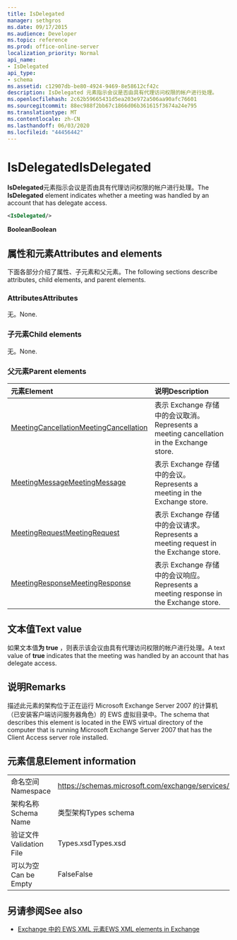 ```yaml
---
title: IsDelegated
manager: sethgros
ms.date: 09/17/2015
ms.audience: Developer
ms.topic: reference
ms.prod: office-online-server
localization_priority: Normal
api_name:
- IsDelegated
api_type:
- schema
ms.assetid: c12907db-be80-4924-9469-8e58612cf42c
description: IsDelegated 元素指示会议是否由具有代理访问权限的帐户进行处理。
ms.openlocfilehash: 2c62b59665431d5ea203e972a506aa90afc76601
ms.sourcegitcommit: 88ec988f2bb67c1866d06b361615f3674a24e795
ms.translationtype: MT
ms.contentlocale: zh-CN
ms.lasthandoff: 06/03/2020
ms.locfileid: "44456442"
---
```

# <a name="isdelegated"></a><span data-ttu-id="923bc-103">IsDelegated</span><span class="sxs-lookup"><span data-stu-id="923bc-103">IsDelegated</span></span>

<span data-ttu-id="923bc-104">**IsDelegated**元素指示会议是否由具有代理访问权限的帐户进行处理。</span><span class="sxs-lookup"><span data-stu-id="923bc-104">The **IsDelegated** element indicates whether a meeting was handled by an account that has delegate access.</span></span> 
  
```xml
<IsDelegated/>
```

 <span data-ttu-id="923bc-105">**Boolean**</span><span class="sxs-lookup"><span data-stu-id="923bc-105">**Boolean**</span></span>
## <a name="attributes-and-elements"></a><span data-ttu-id="923bc-106">属性和元素</span><span class="sxs-lookup"><span data-stu-id="923bc-106">Attributes and elements</span></span>

<span data-ttu-id="923bc-107">下面各部分介绍了属性、子元素和父元素。</span><span class="sxs-lookup"><span data-stu-id="923bc-107">The following sections describe attributes, child elements, and parent elements.</span></span>
  
### <a name="attributes"></a><span data-ttu-id="923bc-108">Attributes</span><span class="sxs-lookup"><span data-stu-id="923bc-108">Attributes</span></span>

<span data-ttu-id="923bc-109">无。</span><span class="sxs-lookup"><span data-stu-id="923bc-109">None.</span></span>
  
### <a name="child-elements"></a><span data-ttu-id="923bc-110">子元素</span><span class="sxs-lookup"><span data-stu-id="923bc-110">Child elements</span></span>

<span data-ttu-id="923bc-111">无。</span><span class="sxs-lookup"><span data-stu-id="923bc-111">None.</span></span>
  
### <a name="parent-elements"></a><span data-ttu-id="923bc-112">父元素</span><span class="sxs-lookup"><span data-stu-id="923bc-112">Parent elements</span></span>

|<span data-ttu-id="923bc-113">**元素**</span><span class="sxs-lookup"><span data-stu-id="923bc-113">**Element**</span></span>|<span data-ttu-id="923bc-114">**说明**</span><span class="sxs-lookup"><span data-stu-id="923bc-114">**Description**</span></span>|
|:-----|:-----|
|[<span data-ttu-id="923bc-115">MeetingCancellation</span><span class="sxs-lookup"><span data-stu-id="923bc-115">MeetingCancellation</span></span>](meetingcancellation.md) <br/> |<span data-ttu-id="923bc-116">表示 Exchange 存储中的会议取消。</span><span class="sxs-lookup"><span data-stu-id="923bc-116">Represents a meeting cancellation in the Exchange store.</span></span>  <br/> |
|[<span data-ttu-id="923bc-117">MeetingMessage</span><span class="sxs-lookup"><span data-stu-id="923bc-117">MeetingMessage</span></span>](meetingmessage.md) <br/> |<span data-ttu-id="923bc-118">表示 Exchange 存储中的会议。</span><span class="sxs-lookup"><span data-stu-id="923bc-118">Represents a meeting in the Exchange store.</span></span>  <br/> |
|[<span data-ttu-id="923bc-119">MeetingRequest</span><span class="sxs-lookup"><span data-stu-id="923bc-119">MeetingRequest</span></span>](meetingrequest.md) <br/> |<span data-ttu-id="923bc-120">表示 Exchange 存储中的会议请求。</span><span class="sxs-lookup"><span data-stu-id="923bc-120">Represents a meeting request in the Exchange store.</span></span>  <br/> |
|[<span data-ttu-id="923bc-121">MeetingResponse</span><span class="sxs-lookup"><span data-stu-id="923bc-121">MeetingResponse</span></span>](meetingresponse.md) <br/> |<span data-ttu-id="923bc-122">表示 Exchange 存储中的会议响应。</span><span class="sxs-lookup"><span data-stu-id="923bc-122">Represents a meeting response in the Exchange store.</span></span>  <br/> |
   
## <a name="text-value"></a><span data-ttu-id="923bc-123">文本值</span><span class="sxs-lookup"><span data-stu-id="923bc-123">Text value</span></span>

<span data-ttu-id="923bc-124">如果文本值**为 true** ，则表示该会议由具有代理访问权限的帐户进行处理。</span><span class="sxs-lookup"><span data-stu-id="923bc-124">A text value of **true** indicates that the meeting was handled by an account that has delegate access.</span></span> 
  
## <a name="remarks"></a><span data-ttu-id="923bc-125">说明</span><span class="sxs-lookup"><span data-stu-id="923bc-125">Remarks</span></span>

<span data-ttu-id="923bc-126">描述此元素的架构位于正在运行 Microsoft Exchange Server 2007 的计算机（已安装客户端访问服务器角色）的 EWS 虚拟目录中。</span><span class="sxs-lookup"><span data-stu-id="923bc-126">The schema that describes this element is located in the EWS virtual directory of the computer that is running Microsoft Exchange Server 2007 that has the Client Access server role installed.</span></span>
  
## <a name="element-information"></a><span data-ttu-id="923bc-127">元素信息</span><span class="sxs-lookup"><span data-stu-id="923bc-127">Element information</span></span>

|||
|:-----|:-----|
|<span data-ttu-id="923bc-128">命名空间</span><span class="sxs-lookup"><span data-stu-id="923bc-128">Namespace</span></span>  <br/> |https://schemas.microsoft.com/exchange/services/2006/types  <br/> |
|<span data-ttu-id="923bc-129">架构名称</span><span class="sxs-lookup"><span data-stu-id="923bc-129">Schema Name</span></span>  <br/> |<span data-ttu-id="923bc-130">类型架构</span><span class="sxs-lookup"><span data-stu-id="923bc-130">Types schema</span></span>  <br/> |
|<span data-ttu-id="923bc-131">验证文件</span><span class="sxs-lookup"><span data-stu-id="923bc-131">Validation File</span></span>  <br/> |<span data-ttu-id="923bc-132">Types.xsd</span><span class="sxs-lookup"><span data-stu-id="923bc-132">Types.xsd</span></span>  <br/> |
|<span data-ttu-id="923bc-133">可以为空</span><span class="sxs-lookup"><span data-stu-id="923bc-133">Can be Empty</span></span>  <br/> |<span data-ttu-id="923bc-134">False</span><span class="sxs-lookup"><span data-stu-id="923bc-134">False</span></span>  <br/> |
   
## <a name="see-also"></a><span data-ttu-id="923bc-135">另请参阅</span><span class="sxs-lookup"><span data-stu-id="923bc-135">See also</span></span>



- [<span data-ttu-id="923bc-136">Exchange 中的 EWS XML 元素</span><span class="sxs-lookup"><span data-stu-id="923bc-136">EWS XML elements in Exchange</span></span>](ews-xml-elements-in-exchange.md)

